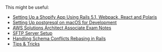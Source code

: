 This might be useful:

* [Setting Up a Shopify App Using Rails 5.1, Webpack, React and Polaris](rails-5-shopify-app-setup)
* [Setting Up postgresql on macOS for Development](mac-postgres-dev-setup)
* [AWS Solutions Architect Associate Exam Notes](aws-solutions-architect-associate-exam-notes)
* [SFTP Server Setup](setting-up-an-sftp-server-on-ubuntu.md)
* [Handling Schema Conflicts Rebasing in
  Rails](how-to-handle-schema-conflicts-when-rebasing-git-rails.md)
* [Tips & Tricks](dev-tips-and-tricks.md)
